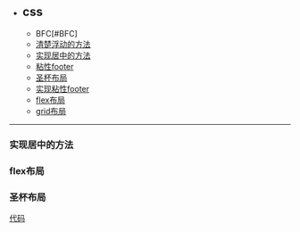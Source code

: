 * ## css 
    * BFC[#BFC]
    * [清楚浮动的方法](#清楚浮动的方法)
	* [实现居中的方法](#实现居中的方法)
    * [粘性footer](#粘性footer)
	* [圣杯布局](圣杯布局)
	* [实现粘性footer](#实现粘性footer)
	* [flex布局](#flex布局)
	* [grid布局](#grid布局)
------------------------
### 实现居中的方法
### flex布局

### 圣杯布局
[代码](./code/holy-grail.html)
